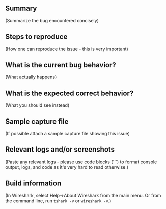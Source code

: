 ## Summary

(Summarize the bug encountered concisely)


## Steps to reproduce

(How one can reproduce the issue - this is very important)


## What is the current bug behavior?

(What actually happens)


## What is the expected correct behavior?

(What you should see instead)


## Sample capture file

(If possible attach a sample capture file showing this issue)


## Relevant logs and/or screenshots

(Paste any relevant logs - please use code blocks (```) to format console output, logs, and code as it's very hard to read otherwise.)


## Build information

(In Wireshark, select Help->About Wireshark from the main menu. Or from the command line, run `tshark -v` or `wireshark -v`.)
